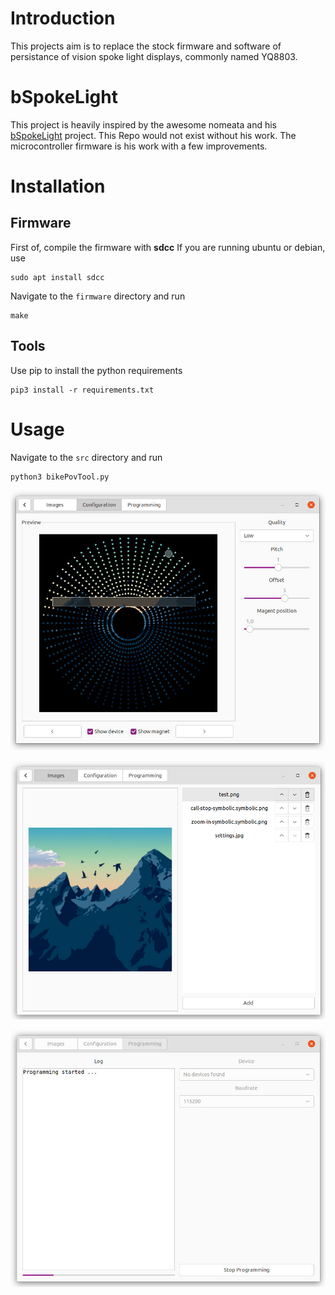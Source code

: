 # Introduction
This projects aim is to replace the stock firmware and software of persistance of vision spoke light displays, commonly named YQ8803.

# bSpokeLight
This project is heavily inspired by the awesome nomeata and his [bSpokeLight](https://github.com/nomeata/bSpokeLight) project.
This Repo would not exist without his work. The microcontroller firmware is his work with a few improvements.

# Installation
## Firmware
First of, compile the firmware with **sdcc**
If you are running ubuntu or debian, use
```
sudo apt install sdcc
```

Navigate to the ```firmware``` directory and run
```
make
```

## Tools
Use pip to install the python requirements
```
pip3 install -r requirements.txt
```

# Usage
Navigate to the ```src``` directory and run
```
python3 bikePovTool.py
```

![UI Settings](/doc/settings.jpg)

![UI Images](/doc/images.jpg)

![UI Programming](/doc/programming.jpg)